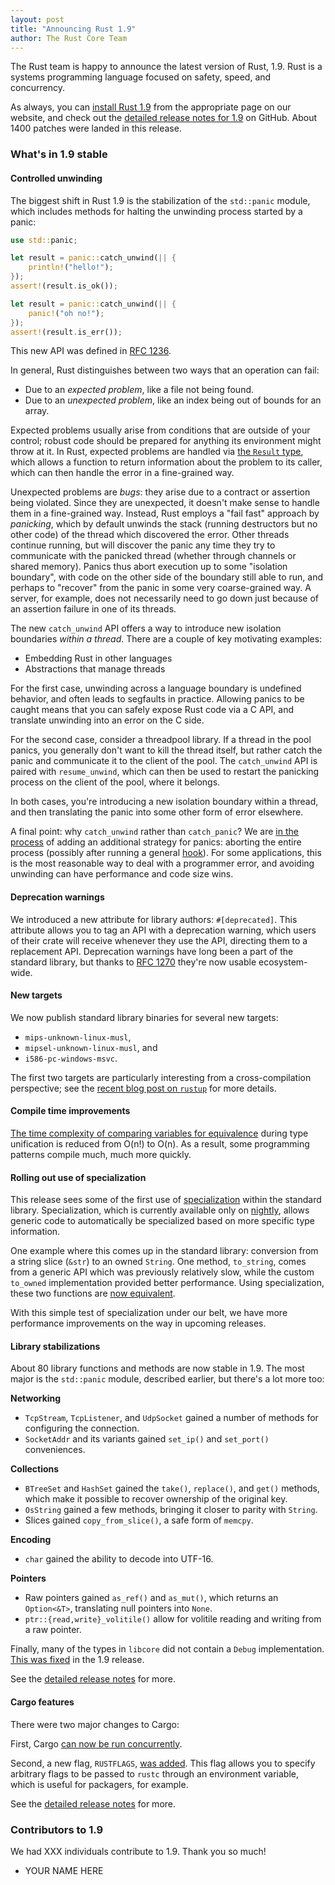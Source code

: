 ```yaml
---
layout: post
title: "Announcing Rust 1.9"
author: The Rust Core Team
---
```


The Rust team is happy to announce the latest version of Rust, 1.9. Rust is a
systems programming language focused on safety, speed, and concurrency.

As always, you can [install Rust 1.9][install] from the appropriate page on our
website, and check out the [detailed release notes for 1.9][notes] on GitHub.
About 1400 patches were landed in this release.

[install]: https://www.rust-lang.org/install.html
[notes]: https://github.com/rust-lang/rust/blob/master/RELEASES.md#version-190-2016-05-26

### What's in 1.9 stable

#### Controlled unwinding

The biggest shift in Rust 1.9 is the stabilization of the `std::panic` module,
which includes methods for halting the unwinding process started by a panic:

```rust
use std::panic;

let result = panic::catch_unwind(|| {
    println!("hello!");
});
assert!(result.is_ok());

let result = panic::catch_unwind(|| {
    panic!("oh no!");
});
assert!(result.is_err());
```

This new API was defined in [RFC 1236].

[`std::panic`]: http://doc.rust-lang.org/stable/std/panic/index.html
[RFC 1236]: https://github.com/rust-lang/rfcs/pull/1236

In general, Rust distinguishes between two ways that an operation can fail:

- Due to an *expected problem*, like a file not being found.
- Due to an *unexpected problem*, like an index being out of bounds for an array.

Expected problems usually arise from conditions that are outside of your
control; robust code should be prepared for anything its environment might throw
at it. In Rust, expected problems are handled via [the `Result` type][result],
which allows a function to return information about the problem to its caller,
which can then handle the error in a fine-grained way.

[result]: http://static.rust-lang.org/doc/master/std/result/index.html

Unexpected problems are *bugs*: they arise due to a contract or assertion being
violated. Since they are unexpected, it doesn't make sense to handle them in a
fine-grained way. Instead, Rust employs a "fail fast" approach by *panicking*,
which by default unwinds the stack (running destructors but no other code) of
the thread which discovered the error. Other threads continue running, but will
discover the panic any time they try to communicate with the panicked thread
(whether through channels or shared memory). Panics thus abort execution up to
some "isolation boundary", with code on the other side of the boundary still
able to run, and perhaps to "recover" from the panic in some very coarse-grained
way. A server, for example, does not necessarily need to go down just because of
an assertion failure in one of its threads.

The new `catch_unwind` API offers a way to introduce new isolation boundaries
*within a thread*. There are a couple of key motivating examples:

* Embedding Rust in other languages
* Abstractions that manage threads

For the first case, unwinding across a language boundary is undefined behavior,
and often leads to segfaults in practice. Allowing panics to be caught means
that you can safely expose Rust code via a C API, and translate unwinding into
an error on the C side.

For the second case, consider a threadpool library. If a thread in the pool
panics, you generally don't want to kill the thread itself, but rather catch the
panic and communicate it to the client of the pool. The `catch_unwind` API is
paired with `resume_unwind`, which can then be used to restart the panicking
process on the client of the pool, where it belongs.

In both cases, you're introducing a new isolation boundary within a thread, and
then translating the panic into some other form of error elsewhere.

A final point: why `catch_unwind` rather than `catch_panic`? We are
[in the process][abort] of adding an additional strategy for panics: aborting
the entire process (possibly after running a general [hook]). For some
applications, this is the most reasonable way to deal with a programmer error,
and avoiding unwinding can have performance and code size wins.

[hook]: https://github.com/rust-lang/rfcs/pull/1328
[abort]: https://github.com/rust-lang/rfcs/pull/1513

#### Deprecation warnings

We introduced a new attribute for library authors: `#[deprecated]`. This attribute
allows you to tag an API with a deprecation warning, which users of their crate
will receive whenever they use the API, directing them to a replacement API.
Deprecation warnings have long been a part of the standard library, but thanks
to [RFC 1270] they're now usable ecosystem-wide.

[RFC 1270]: https://github.com/rust-lang/rfcs/blob/master/text/1270-deprecation.md

#### New targets

We now publish standard library binaries for several new targets:

- `mips-unknown-linux-musl`,
- `mipsel-unknown-linux-musl`, and
- `i586-pc-windows-msvc`.

The first two targets are particularly interesting from a cross-compilation
perspective; see the [recent blog post on `rustup`][rustup] for more details.

[rustup]: http://blog.rust-lang.org/2016/05/13/rustup.html

#### Compile time improvements

[The time complexity of comparing variables for equivalence][compare] during
type unification is reduced from O(n!) to O(n). As a result, some programming
patterns compile much, much more quickly.

[compare]: https://github.com/rust-lang/rust/pull/32062

#### Rolling out use of specialization

This release sees some of the first use of [specialization] within the standard
library. Specialization, which is currently available only on [nightly], allows
generic code to automatically be specialized based on more specific type
information.

One example where this comes up in the standard library: conversion from a
string slice (`&str`) to an owned `String`. One method, `to_string`, comes from
a generic API which was previously relatively slow, while the custom `to_owned`
implementation provided better performance. Using specialization, these two
functions are [now equivalent].

With this simple test of specialization under our belt, we have more performance
improvements on the way in upcoming releases.

[specialization]: https://github.com/rust-lang/rfcs/pull/1210
[nightly]: http://blog.rust-lang.org/2014/10/30/Stability.html
[now equivalent]: https://github.com/rust-lang/rust/pull/32586

#### Library stabilizations

About 80 library functions and methods are now stable in 1.9.  The most major is
the `std::panic` module, described earlier, but there's a lot more too:

**Networking**

* `TcpStream`, `TcpListener`, and `UdpSocket` gained a number of methods for
  configuring the connection.
* `SocketAddr` and its variants gained `set_ip()` and `set_port()` conveniences.

**Collections**

* `BTreeSet` and `HashSet` gained the `take()`, `replace()`, and `get()`
  methods, which make it possible to recover ownership of the original key.
* `OsString` gained a few methods, bringing it closer to parity with `String`.
* Slices gained `copy_from_slice()`, a safe form of `memcpy`.

**Encoding**

* `char` gained the ability to decode into UTF-16.

**Pointers**

* Raw pointers gained `as_ref()` and `as_mut()`, which returns an `Option<&T>`,
  translating null pointers into `None`.
* `ptr::{read,write}_volitile()` allow for volitile reading and writing from a
  raw pointer.

Finally, many of the types in `libcore` did not contain a `Debug`
implementation. [This was fixed](https://github.com/rust-lang/rust/pull/32054)
in the 1.9 release.

See the [detailed release notes][notes] for more.

#### Cargo features

There were two major changes to Cargo:

First, Cargo
[can now be run concurrently](https://github.com/rust-lang/cargo/pull/2486).

Second, a new flag, `RUSTFLAGS`,
[was added](https://github.com/rust-lang/cargo/pull/2241). This flag allows you
to specify arbitrary flags to be passed to `rustc` through an environment
variable, which is useful for packagers, for example.

See the [detailed release notes][notes] for more.

### Contributors to 1.9

We had XXX individuals contribute to 1.9. Thank you so much!

* YOUR NAME HERE
